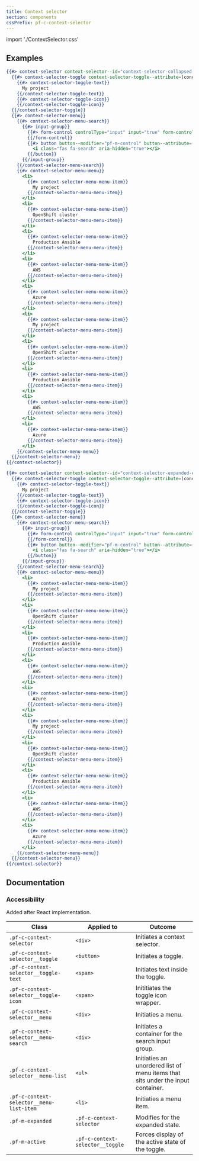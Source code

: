 ```yaml
---
title: Context selector
section: components
cssPrefix: pf-c-context-selector
---
```

import './ContextSelector.css'

## Examples
```hbs title=Basic
{{#> context-selector context-selector--id="context-selector-collapsed-example" context-selector--label-text="Selected project"}}
  {{#> context-selector-toggle context-selector-toggle--attribute=(concat 'id="' context-selector--id '-toggle"' 'aria-labelledby="' context-selector--id '-label ' context-selector--id '-toggle"')}}
    {{#> context-selector-toggle-text}}
      My project
    {{/context-selector-toggle-text}}
    {{#> context-selector-toggle-icon}}
    {{/context-selector-toggle-icon}}
  {{/context-selector-toggle}}
  {{#> context-selector-menu}}
    {{#> context-selector-menu-search}}
      {{#> input-group}}
        {{#> form-control controlType="input" input="true" form-control--attribute=(concat 'type="search"' 'placeholder="Search"' 'id="textInput1"' 'name="textInput1"' 'aria-labelledby="' context-selector--id '-search-button"')}}
        {{/form-control}}
        {{#> button button--modifier="pf-m-control" button--attribute=(concat 'id="' context-selector--id '-search-button"' 'aria-label="Search menu items"')}}
          <i class="fas fa-search" aria-hidden="true"></i>
        {{/button}}
      {{/input-group}}
    {{/context-selector-menu-search}}
    {{#> context-selector-menu-menu}}
      <li>
        {{#> context-selector-menu-menu-item}}
          My project
        {{/context-selector-menu-menu-item}}
      </li>
      <li>
        {{#> context-selector-menu-menu-item}}
          OpenShift cluster
        {{/context-selector-menu-menu-item}}
      </li>
      <li>
        {{#> context-selector-menu-menu-item}}
          Production Ansible
        {{/context-selector-menu-menu-item}}
      </li>
      <li>
        {{#> context-selector-menu-menu-item}}
          AWS
        {{/context-selector-menu-menu-item}}
      </li>
      <li>
        {{#> context-selector-menu-menu-item}}
          Azure
        {{/context-selector-menu-menu-item}}
      </li>
      <li>
        {{#> context-selector-menu-menu-item}}
          My project
        {{/context-selector-menu-menu-item}}
      </li>
      <li>
        {{#> context-selector-menu-menu-item}}
          OpenShift cluster
        {{/context-selector-menu-menu-item}}
      </li>
      <li>
        {{#> context-selector-menu-menu-item}}
          Production Ansible
        {{/context-selector-menu-menu-item}}
      </li>
      <li>
        {{#> context-selector-menu-menu-item}}
          AWS
        {{/context-selector-menu-menu-item}}
      </li>
      <li>
        {{#> context-selector-menu-menu-item}}
          Azure
        {{/context-selector-menu-menu-item}}
      </li>
    {{/context-selector-menu-menu}}
  {{/context-selector-menu}}
{{/context-selector}}

{{#> context-selector context-selector--id="context-selector-expanded-example" context-selector--label-text="Selected Project" context-selector--IsExpanded="true"}}
  {{#> context-selector-toggle context-selector-toggle--attribute=(concat 'id="' context-selector--id '-toggle"' 'aria-labelledby="' context-selector--id '-label ' context-selector--id '-toggle"')}}
    {{#> context-selector-toggle-text}}
      My project
    {{/context-selector-toggle-text}}
    {{#> context-selector-toggle-icon}}
    {{/context-selector-toggle-icon}}
  {{/context-selector-toggle}}
  {{#> context-selector-menu}}
    {{#> context-selector-menu-search}}
      {{#> input-group}}
        {{#> form-control controlType="input" input="true" form-control--attribute=(concat 'type="search" placeholder="Search" id="textInput2" name="textInput2" aria-labelledby="' context-selector--id '-search-button"')}}
        {{/form-control}}
        {{#> button button--modifier="pf-m-control" button--attribute=(concat 'id="' context-selector--id '-search-button"' 'aria-label="Search menu items"')}}
          <i class="fas fa-search" aria-hidden="true"></i>
        {{/button}}
      {{/input-group}}
    {{/context-selector-menu-search}}
    {{#> context-selector-menu-menu}}
      <li>
        {{#> context-selector-menu-menu-item}}
          My project
        {{/context-selector-menu-menu-item}}
      </li>
      <li>
        {{#> context-selector-menu-menu-item}}
          OpenShift cluster
        {{/context-selector-menu-menu-item}}
      </li>
      <li>
        {{#> context-selector-menu-menu-item}}
          Production Ansible
        {{/context-selector-menu-menu-item}}
      </li>
      <li>
        {{#> context-selector-menu-menu-item}}
          AWS
        {{/context-selector-menu-menu-item}}
      </li>
      <li>
        {{#> context-selector-menu-menu-item}}
          Azure
        {{/context-selector-menu-menu-item}}
      </li>
      <li>
        {{#> context-selector-menu-menu-item}}
          My project
        {{/context-selector-menu-menu-item}}
      </li>
      <li>
        {{#> context-selector-menu-menu-item}}
          OpenShift cluster
        {{/context-selector-menu-menu-item}}
      </li>
      <li>
        {{#> context-selector-menu-menu-item}}
          Production Ansible
        {{/context-selector-menu-menu-item}}
      </li>
      <li>
        {{#> context-selector-menu-menu-item}}
          AWS
        {{/context-selector-menu-menu-item}}
      </li>
      <li>
        {{#> context-selector-menu-menu-item}}
          Azure
        {{/context-selector-menu-menu-item}}
      </li>
    {{/context-selector-menu-menu}}
  {{/context-selector-menu}}
{{/context-selector}}
```

## Documentation
### Accessibility
Added after React implementation.

| Class | Applied to | Outcome |
| -- | -- | -- |
| `.pf-c-context-selector` | `<div>` | Initiates a context selector.|
| `.pf-c-context-selector__toggle` | `<button>` | Initiates a toggle. |
| `.pf-c-context-selector__toggle-text` | `<span>` | Initiates text inside the toggle. |
| `.pf-c-context-selector__toggle-icon` | `<span>` | Inititiates the toggle icon wrapper. |
| `.pf-c-context-selector__menu` | `<div>` | Initiaties a menu. |
| `.pf-c-context-selector__menu-search` | `<div>` | Initiates a container for the search input group. |
| `.pf-c-context-selector__menu-list` | `<ul>` | Initiaties an unordered list of menu items that sits under the input container. |
| `.pf-c-context-selector__menu-list-item` | `<li>` | Initiaties a menu item. |
| `.pf-m-expanded` | `.pf-c-context-selector` | Modifies for the expanded state. |
| `.pf-m-active` | `.pf-c-context-selector__toggle` | Forces display of the active state of the toggle. |